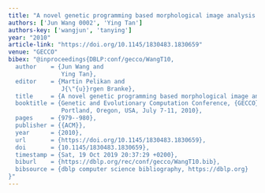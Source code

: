 ```yaml
---
title: "A novel genetic programming based morphological image analysis algorithm"
authors: ['Jun Wang 0002', 'Ying Tan']
authors-key: ['wangjun', 'tanying']
year: "2010"
article-link: "https://doi.org/10.1145/1830483.1830659"
venue: "GECCO"
bibex: "@inproceedings{DBLP:conf/gecco/WangT10,
  author    = {Jun Wang and
               Ying Tan},
  editor    = {Martin Pelikan and
               J{\"{u}}rgen Branke},
  title     = {A novel genetic programming based morphological image analysis algorithm},
  booktitle = {Genetic and Evolutionary Computation Conference, {GECCO} 2010, Proceedings,
               Portland, Oregon, USA, July 7-11, 2010},
  pages     = {979--980},
  publisher = {{ACM}},
  year      = {2010},
  url       = {https://doi.org/10.1145/1830483.1830659},
  doi       = {10.1145/1830483.1830659},
  timestamp = {Sat, 19 Oct 2019 20:37:29 +0200},
  biburl    = {https://dblp.org/rec/conf/gecco/WangT10.bib},
  bibsource = {dblp computer science bibliography, https://dblp.org}
}"
---
```

